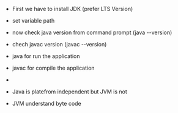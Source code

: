 - First we have to install JDK (prefer LTS Version)
- set variable path
- now check java version from command prompt (java --version)
- chech javac version (javac --version)

- java for run the application 
- javac for compile the application




-
- Java is platefrom independent but JVM is not
- JVM understand byte code
